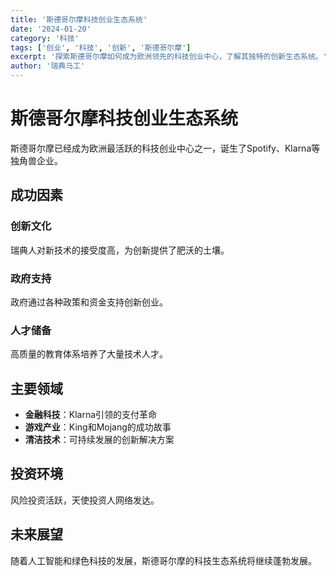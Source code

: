 ```yaml
---
title: '斯德哥尔摩科技创业生态系统'
date: '2024-01-20'
category: '科技'
tags: ['创业', '科技', '创新', '斯德哥尔摩']
excerpt: '探索斯德哥尔摩如何成为欧洲领先的科技创业中心，了解其独特的创新生态系统。'
author: '瑞典马工'
---
```


# 斯德哥尔摩科技创业生态系统

斯德哥尔摩已经成为欧洲最活跃的科技创业中心之一，诞生了Spotify、Klarna等独角兽企业。

## 成功因素

### 创新文化

瑞典人对新技术的接受度高，为创新提供了肥沃的土壤。

### 政府支持

政府通过各种政策和资金支持创新创业。

### 人才储备

高质量的教育体系培养了大量技术人才。

## 主要领域

- **金融科技**：Klarna引领的支付革命
- **游戏产业**：King和Mojang的成功故事
- **清洁技术**：可持续发展的创新解决方案

## 投资环境

风险投资活跃，天使投资人网络发达。

## 未来展望

随着人工智能和绿色科技的发展，斯德哥尔摩的科技生态系统将继续蓬勃发展。
